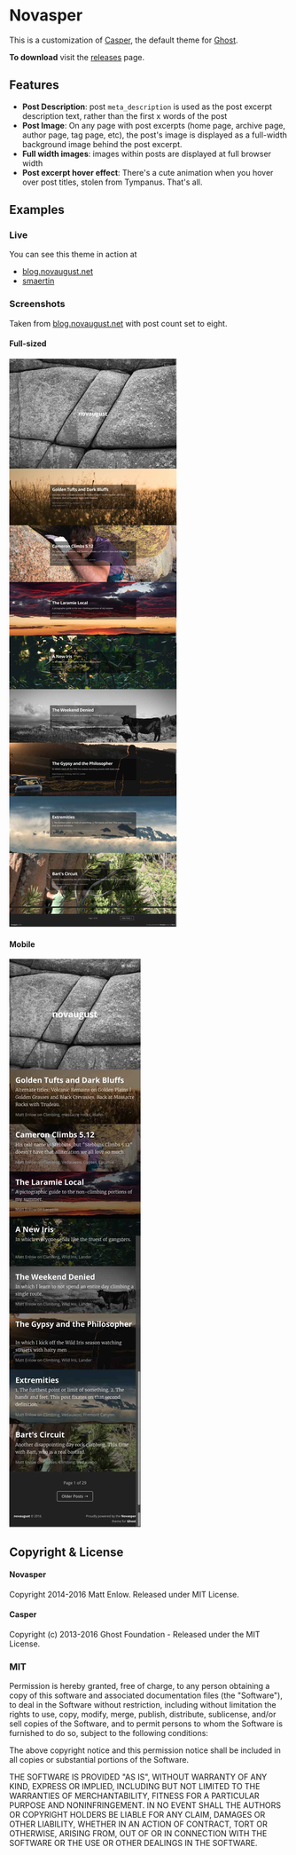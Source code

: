 # Novasper

This is a customization of [Casper](http://github.com/tryghost/casper/), the default theme for [Ghost](http://github.com/tryghost/ghost/).

**To download** visit the [releases](https://github.com/novaugust/novasper/releases) page.


## Features

- **Post Description**: post `meta_description` is used as the post excerpt description text, rather than the first x words of the post
- **Post Image**: On any page with post excerpts (home page, archive page, author page, tag page, etc), the post's image is displayed as a full-width background image behind the post excerpt.
- **Full width images**: images within posts are displayed at full browser width
- **Post excerpt hover effect**: There's a cute animation when you hover over post titles, stolen from Tympanus. That's all.

## Examples

### Live

You can see this theme in action at

- [blog.novaugust.net](http://blog.novaugust.net)
- [smaertin](http://smaertin.com)

### Screenshots

Taken from [blog.novaugust.net](blog.novaugust.net) with post count set to eight.

#### Full-sized

![](screenshots/fullpage.jpg)

#### Mobile

![](screenshots/mobile.jpg)

## Copyright & License

#### Novasper

Copyright 2014-2016 Matt Enlow. Released under MIT License.

#### Casper

Copyright (c) 2013-2016 Ghost Foundation - Released under the MIT License.

### MIT

Permission is hereby granted, free of charge, to any person obtaining a copy of this software and associated documentation files (the "Software"), to deal in the Software without restriction, including without limitation the rights to use, copy, modify, merge, publish, distribute, sublicense, and/or sell copies of the Software, and to permit persons to whom the Software is furnished to do so, subject to the following conditions:

The above copyright notice and this permission notice shall be included in all copies or substantial portions of the Software.

THE SOFTWARE IS PROVIDED "AS IS", WITHOUT WARRANTY OF ANY KIND, EXPRESS OR IMPLIED, INCLUDING BUT NOT LIMITED TO THE WARRANTIES OF MERCHANTABILITY, FITNESS FOR A PARTICULAR PURPOSE AND
NONINFRINGEMENT. IN NO EVENT SHALL THE AUTHORS OR COPYRIGHT HOLDERS BE LIABLE FOR ANY CLAIM, DAMAGES OR OTHER LIABILITY, WHETHER IN AN ACTION OF CONTRACT, TORT OR OTHERWISE, ARISING FROM, OUT OF OR IN CONNECTION WITH THE SOFTWARE OR THE USE OR OTHER DEALINGS IN THE SOFTWARE.

